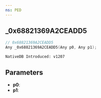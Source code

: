 ```yaml
---
ns: PED
---
```

## _0x68821369A2CEADD5

```c
// 0x68821369A2CEADD5
Any _0x68821369A2CEADD5(Any p0, Any p1);
```

```
NativeDB Introduced: v1207
```

## Parameters
* **p0**:
* **p1**:
